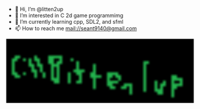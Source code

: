 - 👋 Hi, I’m @litten2up
- 👀 I’m interested in C 2d game programmimg
- 🌱 I’m currently learning cpp, SDL2, and sfml
- 📫 How to reach me <mail://seant9140@gmail.com>

<!---
litten2up/litten2up is a ✨ special ✨ repository because its `README.md` (this file) appears on your GitHub profile.
You can click the Preview link to take a look at your changes.
--->
![bittenlogo](bitten-1.jpg)
